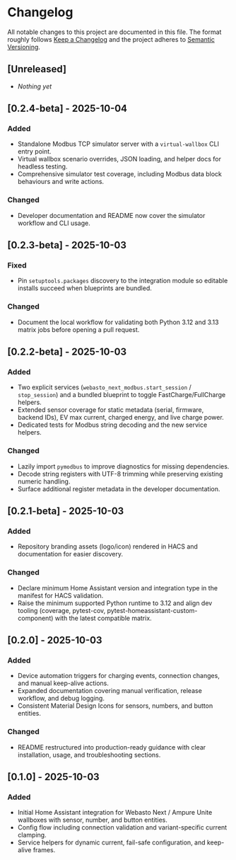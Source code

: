 # Changelog
<!-- markdownlint-disable MD022 MD024 MD032 -->

All notable changes to this project are documented in this file. The format roughly follows [Keep a Changelog](https://keepachangelog.com/en/1.1.0/) and the project adheres to [Semantic Versioning](https://semver.org/spec/v2.0.0.html).

## [Unreleased]

- _Nothing yet_

## [0.2.4-beta] - 2025-10-04

### Added

- Standalone Modbus TCP simulator server with a `virtual-wallbox` CLI entry point.
- Virtual wallbox scenario overrides, JSON loading, and helper docs for headless testing.
- Comprehensive simulator test coverage, including Modbus data block behaviours and write actions.

### Changed

- Developer documentation and README now cover the simulator workflow and CLI usage.

## [0.2.3-beta] - 2025-10-03

### Fixed
- Pin `setuptools.packages` discovery to the integration module so editable installs succeed when blueprints are bundled.

### Changed
- Document the local workflow for validating both Python 3.12 and 3.13 matrix jobs before opening a pull request.

## [0.2.2-beta] - 2025-10-03

### Added
- Two explicit services (`webasto_next_modbus.start_session` / `stop_session`) and a bundled blueprint to toggle FastCharge/FullCharge helpers.
- Extended sensor coverage for static metadata (serial, firmware, backend IDs), EV max current, charged energy, and live charge power.
- Dedicated tests for Modbus string decoding and the new service helpers.

### Changed
- Lazily import `pymodbus` to improve diagnostics for missing dependencies.
- Decode string registers with UTF-8 trimming while preserving existing numeric handling.
- Surface additional register metadata in the developer documentation.

## [0.2.1-beta] - 2025-10-03

### Added
- Repository branding assets (logo/icon) rendered in HACS and documentation for easier discovery.

### Changed
- Declare minimum Home Assistant version and integration type in the manifest for HACS validation.
- Raise the minimum supported Python runtime to 3.12 and align dev tooling (coverage, pytest-cov, pytest-homeassistant-custom-component) with the latest compatible matrix.

## [0.2.0] - 2025-10-03

### Added
- Device automation triggers for charging events, connection changes, and manual keep-alive actions.
- Expanded documentation covering manual verification, release workflow, and debug logging.
- Consistent Material Design Icons for sensors, numbers, and button entities.

### Changed
- README restructured into production-ready guidance with clear installation, usage, and troubleshooting sections.

## [0.1.0] - 2025-10-03

### Added
- Initial Home Assistant integration for Webasto Next / Ampure Unite wallboxes with sensor, number, and button entities.
- Config flow including connection validation and variant-specific current clamping.
- Service helpers for dynamic current, fail-safe configuration, and keep-alive frames.
